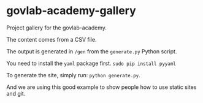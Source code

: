 govlab-academy-gallery
======================

Project gallery for the govlab-academy.

The content comes from a CSV file.

The output is generated in `/gen` from the `generate.py` Python script.

You need to install the `yaml` package first.
`sudo pip install pyyaml`

To generate the site, simply run:
`python generate.py`.

And we are using this good example to show people how to use static sites and git.
